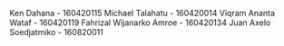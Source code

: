 Ken Dahana - 160420115
Michael Talahatu - 160420014
Viqram Ananta Wataf - 160420119
Fahrizal Wijanarko Amroe - 160420134
Juan Axelo Soedjatmiko - 160820011
